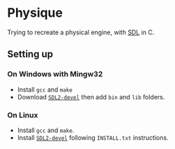 # Physique

Trying to recreate a physical engine, with [SDL](https://www.libsdl.org/) in C.

## Setting up

### On Windows with Mingw32

- Install `gcc` and `make`
- Download [`SDL2-devel`](https://github.com/libsdl-org/SDL/releases/tag/release-2.28.5) then add `bin` and `lib` folders.

### On Linux

- Install `gcc` and `make`.
- Install [`SDL2-devel`](https://github.com/libsdl-org/SDL/releases/tag/release-2.28.5) following `INSTALL.txt` instructions.
